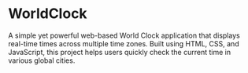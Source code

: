 # WorldClock
A simple yet powerful web-based World Clock application that displays real-time times across multiple time zones. Built using HTML, CSS, and JavaScript, this project helps users quickly check the current time in various global cities.
